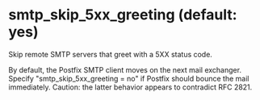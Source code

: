 # smtp_skip_5xx_greeting (default: yes)

Skip remote SMTP servers that greet with a 5XX status code.



 By default, the Postfix SMTP client moves on the next mail
exchanger. Specify "smtp\_skip\_5xx\_greeting = no" if Postfix should
bounce the mail immediately. Caution: the latter behavior appears
to contradict RFC 2821. 


